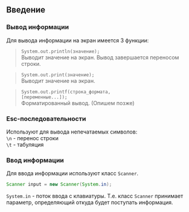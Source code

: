 ## Введение

### Вывод информации
Для вывода информации на экран имеется 3 функции:
> <code>System.out.println(значение);</code>\
> Выводит значение на экран. Вывод завершается переносом строки.

> <code>System.out.print(значение);</code>\
> Выводит значение на экран.

> <code>System.out.printf(строка_формата, [переменные...]);</code>\
> Форматированный вывод. (Опишем позже)

### Esc-последовательности
Используют для вывода непечатаемых символов:\
<code>\n</code> - перенос строки\
<code>\t</code> - табуляция 

### Ввод информации
Для ввода информации используют класс <code>Scanner</code>.
```java
Scanner input = new Scanner(System.in);
```
<code>System.in</code> - поток ввода с клавиатуры. Т.е. класс <code>Scanner</code> принимает параметр, определяющий откуда будет поступать информация.

